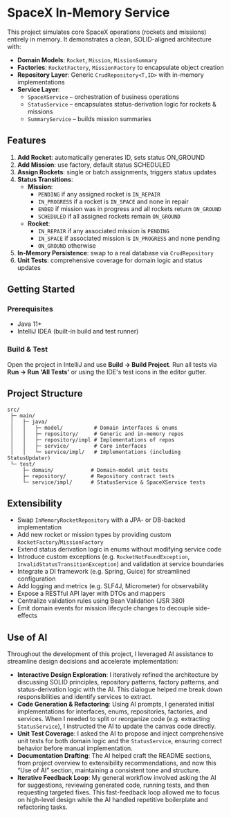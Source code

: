 # SpaceX In-Memory Service

This project simulates core SpaceX operations (rockets and missions) entirely in memory. It demonstrates a clean, SOLID-aligned architecture with:

* **Domain Models**: `Rocket`, `Mission`, `MissionSummary`
* **Factories**: `RocketFactory`, `MissionFactory` to encapsulate object creation
* **Repository Layer**: Generic `CrudRepository<T,ID>` with in-memory implementations
* **Service Layer**:
  * `SpaceXService` – orchestration of business operations
  * `StatusService` – encapsulates status-derivation logic for rockets & missions
  * `SummaryService` – builds mission summaries

## Features

1. **Add Rocket**: automatically generates ID, sets status ON_GROUND
2. **Add Mission**: use factory, default status SCHEDULED
3. **Assign Rockets**: single or batch assignments, triggers status updates
4. **Status Transitions**:
   * **Mission**:
     * `PENDING` if any assigned rocket is `IN_REPAIR`
     * `IN_PROGRESS` if a rocket is `IN_SPACE` and none in repair
     * `ENDED` if mission was in progress and all rockets return `ON_GROUND`
     * `SCHEDULED` if all assigned rockets remain `ON_GROUND`
   * **Rocket**:
     * `IN_REPAIR` if any associated mission is `PENDING`
     * `IN_SPACE` if associated mission is `IN_PROGRESS` and none pending
     * `ON_GROUND` otherwise
5. **In-Memory Persistence**: swap to a real database via `CrudRepository`
6. **Unit Tests**: comprehensive coverage for domain logic and status updates

## Getting Started

### Prerequisites
* Java 11+
* IntelliJ IDEA (built-in build and test runner)

### Build & Test
Open the project in IntelliJ and use **Build → Build Project**. Run all tests via **Run → Run 'All Tests'** or using the IDE's test icons in the editor gutter.

## Project Structure

```
src/
 ├─ main/
 │   ├─ java/
 │   │   ├─ model/          # Domain interfaces & enums
 │   │   ├─ repository/     # Generic and in-memory repos
 │   │   ├─ repository/impl # Implementations of repos  
 │   │   ├─ service/        # Core interfaces
 │   │   └─ service/impl/   # Implementations (including StatusUpdater)
 └─ test/
     ├─ domain/            # Domain-model unit tests
     ├─ repository/        # Repository contract tests
     └─ service/impl/      # StatusService & SpaceXService tests
```

## Extensibility

* Swap `InMemoryRocketRepository` with a JPA- or DB-backed implementation
* Add new rocket or mission types by providing custom `RocketFactory`/`MissionFactory`
* Extend status derivation logic in enums without modifying service code
* Introduce custom exceptions (e.g. `RocketNotFoundException`, `InvalidStatusTransitionException`) and validation at service boundaries
* Integrate a DI framework (e.g. Spring, Guice) for streamlined configuration
* Add logging and metrics (e.g. SLF4J, Micrometer) for observability
* Expose a RESTful API layer with DTOs and mappers
* Centralize validation rules using Bean Validation (JSR 380)
* Emit domain events for mission lifecycle changes to decouple side-effects

## Use of AI

Throughout the development of this project, I leveraged AI assistance to streamline design decisions and accelerate implementation:

* **Interactive Design Exploration**: I iteratively refined the architecture by discussing SOLID principles, repository patterns, factory patterns, and status-derivation logic with the AI. This dialogue helped me break down responsibilities and identify services to extract.
* **Code Generation & Refactoring**: Using AI prompts, I generated initial implementations for interfaces, enums, repositories, factories, and services. When I needed to split or reorganize code (e.g. extracting `StatusService`), I instructed the AI to update the canvas code directly.
* **Unit Test Coverage**: I asked the AI to propose and inject comprehensive unit tests for both domain logic and the `StatusService`, ensuring correct behavior before manual implementation.
* **Documentation Drafting**: The AI helped craft the README sections, from project overview to extensibility recommendations, and now this “Use of AI” section, maintaining a consistent tone and structure.
* **Iterative Feedback Loop**: My general workflow involved asking the AI for suggestions, reviewing generated code, running tests, and then requesting targeted fixes. This fast-feedback loop allowed me to focus on high-level design while the AI handled repetitive boilerplate and refactoring tasks.
